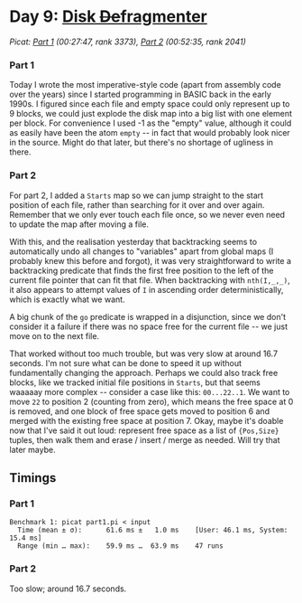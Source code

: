 # Day 9: [Disk ~~De~~fragmenter](https://adventofcode.com/2024/day/9)
*Picat: [Part 1](https://github.com/DestyNova/advent_of_code_2024/blob/main/9/part1.pi) (00:27:47, rank 3373), [Part 2](https://github.com/DestyNova/advent_of_code_2024/blob/main/9/part2.pi) (00:52:35, rank 2041)*

### Part 1

Today I wrote the most imperative-style code (apart from assembly code over the years) since I started programming in BASIC back in the early 1990s. I figured since each file and empty space could only represent up to 9 blocks, we could just explode the disk map into a big list with one element per block.
For convenience I used -1 as the "empty" value, although it could as easily have been the atom `empty` -- in fact that would probably look nicer in the source. Might do that later, but there's no shortage of ugliness in there.

### Part 2

For part 2, I added a `Starts` map so we can jump straight to the start position of each file, rather than searching for it over and over again. Remember that we only ever touch each file once, so we never even need to update the map after moving a file.

With this, and the realisation yesterday that backtracking seems to automatically undo all changes to "variables" apart from global maps (I probably knew this before and forgot), it was very straightforward to write a backtracking predicate that finds the first free position to the left of the current file pointer that can fit that file. When backtracking with `nth(I,_,_)`, it also appears to attempt values of `I` in ascending order deterministically, which is exactly what we want.

A big chunk of the `go` predicate is wrapped in a disjunction, since we don't consider it a failure if there was no space free for the current file -- we just move on to the next file.

That worked without too much trouble, but was very slow at around 16.7 seconds. I'm not sure what can be done to speed it up without fundamentally changing the approach. Perhaps we could also track free blocks, like we tracked initial file positions in `Starts`, but that seems waaaaay more complex -- consider a case like this: `00...22..1`. We want to move `22` to position 2 (counting from zero), which means the free space at 0 is removed, and one block of free space gets moved to position 6 and merged with the existing free space at position 7. Okay, maybe it's doable now that I've said it out loud: represent free space as a list of `{Pos,Size}` tuples, then walk them and erase / insert / merge as needed. Will try that later maybe.

## Timings

### Part 1

```
Benchmark 1: picat part1.pi < input
  Time (mean ± σ):      61.6 ms ±   1.0 ms    [User: 46.1 ms, System: 15.4 ms]
  Range (min … max):    59.9 ms …  63.9 ms    47 runs
```

### Part 2

Too slow; around 16.7 seconds.
